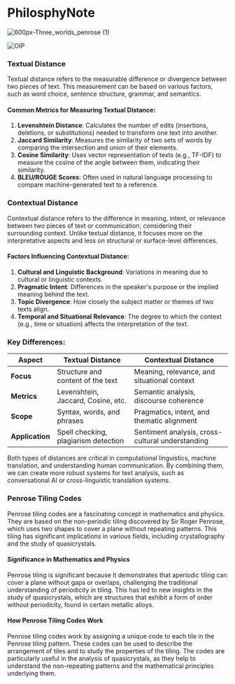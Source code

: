 # PhilosphyNote
![600px-Three_worlds_penrose (1)](https://github.com/ewdlop/PhilosphyNote/assets/25368970/3bccba1f-7d03-4849-a649-03d3cb7e7e1e)

![OIP](https://github.com/ewdlop/PhilosphyNote/assets/25368970/7b44f4ff-4f8d-47a7-81e6-12875605a0ef)

### **Textual Distance**
Textual distance refers to the measurable difference or divergence between two pieces of text. This measurement can be based on various factors, such as word choice, sentence structure, grammar, and semantics. 

#### Common Metrics for Measuring Textual Distance:
1. **Levenshtein Distance**: Calculates the number of edits (insertions, deletions, or substitutions) needed to transform one text into another.
2. **Jaccard Similarity**: Measures the similarity of two sets of words by comparing the intersection and union of their elements.
3. **Cosine Similarity**: Uses vector representation of texts (e.g., TF-IDF) to measure the cosine of the angle between them, indicating their similarity.
4. **BLEU/ROUGE Scores**: Often used in natural language processing to compare machine-generated text to a reference.

### **Contextual Distance**
Contextual distance refers to the difference in meaning, intent, or relevance between two pieces of text or communication, considering their surrounding context. Unlike textual distance, it focuses more on the interpretative aspects and less on structural or surface-level differences.

#### Factors Influencing Contextual Distance:
1. **Cultural and Linguistic Background**: Variations in meaning due to cultural or linguistic contexts.
2. **Pragmatic Intent**: Differences in the speaker's purpose or the implied meaning behind the text.
3. **Topic Divergence**: How closely the subject matter or themes of two texts align.
4. **Temporal and Situational Relevance**: The degree to which the context (e.g., time or situation) affects the interpretation of the text.

### Key Differences:
| **Aspect**               | **Textual Distance**                         | **Contextual Distance**                    |
|--------------------------|---------------------------------------------|-------------------------------------------|
| **Focus**               | Structure and content of the text            | Meaning, relevance, and situational context|
| **Metrics**             | Levenshtein, Jaccard, Cosine, etc.           | Semantic analysis, discourse coherence     |
| **Scope**               | Syntax, words, and phrases                   | Pragmatics, intent, and thematic alignment |
| **Application**         | Spell checking, plagiarism detection         | Sentiment analysis, cross-cultural understanding |

Both types of distances are critical in computational linguistics, machine translation, and understanding human communication. By combining them, we can create more robust systems for text analysis, such as conversational AI or cross-linguistic translation systems.

### **Penrose Tiling Codes**
Penrose tiling codes are a fascinating concept in mathematics and physics. They are based on the non-periodic tiling discovered by Sir Roger Penrose, which uses two shapes to cover a plane without repeating patterns. This tiling has significant implications in various fields, including crystallography and the study of quasicrystals.

#### Significance in Mathematics and Physics
Penrose tiling is significant because it demonstrates that aperiodic tiling can cover a plane without gaps or overlaps, challenging the traditional understanding of periodicity in tiling. This has led to new insights in the study of quasicrystals, which are structures that exhibit a form of order without periodicity, found in certain metallic alloys.

#### How Penrose Tiling Codes Work
Penrose tiling codes work by assigning a unique code to each tile in the Penrose tiling pattern. These codes can be used to describe the arrangement of tiles and to study the properties of the tiling. The codes are particularly useful in the analysis of quasicrystals, as they help to understand the non-repeating patterns and the mathematical principles underlying them.
